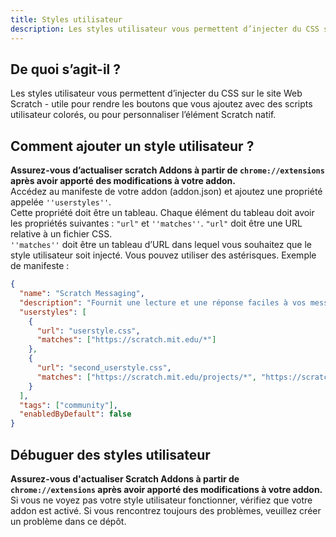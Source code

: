 ```yaml
---
title: Styles utilisateur
description: Les styles utilisateur vous permettent d’injecter du CSS sur le site Web Scratch - utile pour rendre les boutons que vous ajoutez avec des scripts utilisateur colorés, ou pour personnaliser l’élément Scratch natif.
---
```

## De quoi s’agit-il ? 
Les styles utilisateur vous permettent d’injecter du CSS sur le site Web Scratch - utile pour rendre les boutons que vous ajoutez avec des scripts utilisateur colorés, ou pour personnaliser l’élément Scratch natif.

## Comment ajouter un style utilisateur ? 
 **Assurez-vous d’actualiser scratch Addons à partir de `chrome://extensions` après avoir apporté des modifications à votre addon.**  
Accédez au manifeste de votre addon (addon.json) et ajoutez une propriété appelée `''userstyles''`.  
Cette propriété doit être un tableau.  Chaque élément du tableau doit avoir les propriétés suivantes : `"url"` et `''matches''`. 
 `"url"` doit être une URL relative à un fichier CSS.  
`''matches''` doit être un tableau d’URL dans lequel vous souhaitez que le style utilisateur soit injecté. Vous pouvez utiliser des astérisques. Exemple de manifeste :
```json
{
  "name": "Scratch Messaging",
  "description": "Fournit une lecture et une réponse faciles à vos messages Scratch.",
  "userstyles": [
    {
      "url": "userstyle.css",
      "matches": ["https://scratch.mit.edu/*"]
    },
    {
      "url": "second_userstyle.css",
      "matches": ["https://scratch.mit.edu/projects/*", "https://scratch.mit.edu/users/*"]
    }
  ],
  "tags": ["community"],
  "enabledByDefault": false
}
```

## Débuguer des styles utilisateur
**Assurez-vous d'actualiser Scratch Addons à partir de `chrome://extensions` après avoir apporté des modifications à votre addon.** 
Si vous ne voyez pas votre style utilisateur fonctionner, vérifiez que votre addon est activé. 
Si vous rencontrez toujours des problèmes, veuillez créer un problème dans ce dépôt.
